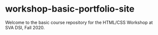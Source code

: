 # workshop-basic-portfolio-site

Welcome to the basic course repository for the HTML/CSS Workshop at SVA DSI, Fall 2020.
